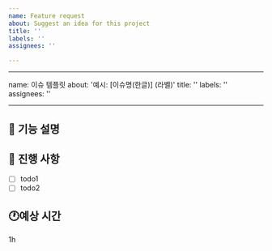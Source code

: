 ```yaml
---
name: Feature request
about: Suggest an idea for this project
title: ''
labels: ''
assignees: ''

---
```


---
name: 이슈 템플릿
about: '예시: [이슈명(한글)] (라벨)'
title: ''
labels: ''
assignees: ''

---

## 📕 기능 설명

## 📖 진행 사항
- [ ] todo1
- [ ] todo2

## 🕐예상 시간
1h
